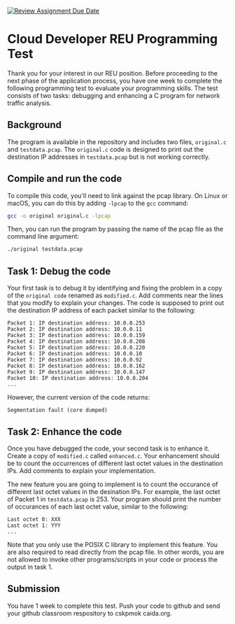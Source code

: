 [![Review Assignment Due Date](https://classroom.github.com/assets/deadline-readme-button-22041afd0340ce965d47ae6ef1cefeee28c7c493a6346c4f15d667ab976d596c.svg)](https://classroom.github.com/a/sTWZcGok)
# Cloud Developer REU Programming Test
Thank you for your interest in our REU position. Before proceeding to the next phase of the application process, you have one week to complete the following programming test to evaluate your programming skills. The test consists of two tasks: debugging and enhancing a C program for network traffic analysis.
## Background
The program is available in the repository and includes two files, `original.c` and `testdata.pcap`. The `original.c` code is designed to print out the destination IP addresses in `testdata.pcap` but is not working correctly. 


## Compile and run the code
To compile this code, you'll need to link against the pcap library. On Linux or macOS, you can do this by adding `-lpcap` to the `gcc` command:
```sh
gcc -o original original.c -lpcap
```
Then, you can run the program by passing the name of the pcap file as the command line argument:
```sh
./original testdata.pcap
```
## Task 1: Debug the code
Your first task is to debug it by identifying and fixing the problem in a copy of the `original code` renamed as `modified.c`. Add comments near the lines that you modify to explain your changes.
The code is supposed to print out the destination IP address of each packet similar to the following:
```
Packet 1: IP destination address: 10.0.0.253
Packet 2: IP destination address: 10.0.0.11
Packet 3: IP destination address: 10.0.0.159
Packet 4: IP destination address: 10.0.0.208
Packet 5: IP destination address: 10.0.0.220
Packet 6: IP destination address: 10.0.0.10
Packet 7: IP destination address: 10.0.0.92
Packet 8: IP destination address: 10.0.0.162
Packet 9: IP destination address: 10.0.0.147
Packet 10: IP destination address: 10.0.0.204
...
```
However, the current version of the code returns: 
```
Segmentation fault (core dumped)
```

## Task 2: Enhance the code
Once you have debugged the code, your second task is to enhance it. Create a copy of `modified.c` called `enhanced.c`. Your enhancement should be to count the occurrences of different last octet values in the destination IPs. Add comments to explain your implementation.

The new feature you are going to implement is to count the occurance of different last octet values in the desination IPs. For example, the last octet of Packet 1 in `testdata.pcap` is 253. Your program should print the number of occurances of each last octet value, similar to the following:
```
Last octet 0: XXX
Last octet 1: YYY
...
```
Note that you only use the POSIX C library to implement this feature. You are also required to read directly from the pcap file. In other words, you are not allowed to invoke other programs/scripts in your code or process the output in task 1.

## Submission
You have 1 week to complete this test. Push your code to github and send your github classroom respository to cskpmok <AT> caida.org. 
